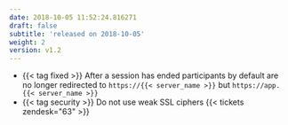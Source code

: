 ```yaml
---
date: 2018-10-05 11:52:24.816271
draft: false
subtitle: 'released on 2018-10-05'
weight: 2
version: v1.2
---
```


- {{< tag fixed >}} After a session has ended participants by default are no longer redirected to `https://{{< server_name >}}` but `https://app.{{< server_name >}}`
- {{< tag security >}} Do not use weak SSL ciphers {{< tickets zendesk="63" >}}

